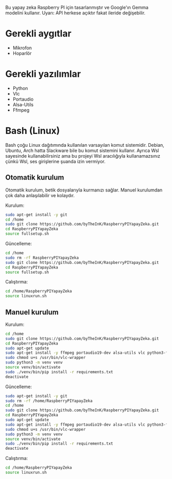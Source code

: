 Bu yapay zeka Raspberry PI için tasarlanmıştır ve Google'ın Gemma modelini kullanır.
Uyarı: API herkese açıktır fakat ileride değişebilir.

# Gerekli aygıtlar
- Mikrofon
- Hoparlör

# Gerekli yazılımlar
- Python
- Vlc
- Portaudio
- Alsa-Utils
- Ffmpeg

# Bash (Linux)
Bash çoğu Linux dağıtımında kullanılan varsayılan komut sistemidir. Debian, Ubuntu, Arch hatta Slackware bile bu komut sistemini kullanır. Ayrıca Wsl sayesinde kullanabilirsiniz ama bu projeyi Wsl aracılığıyla kullanamazsınız çünkü Wsl, ses girişlerine şuanda izin vermiyor.

## Otomatik kurulum
Otomatik kurulum, betik dosyalarıyla kurmanızı sağlar. Manuel kurulumdan çok daha anlaşılabilir ve kolaydır.

Kurulum:
```bash
sudo apt-get install -y git
cd /home
sudo git clone https://github.com/byTheInK/RaspberryPIYapayZeka.git
cd RaspberryPIYapayZeka
source fullsetup.sh
```

Güncelleme:
```bash
cd /home
sudo rm -rf RaspberryPIYapayZeka
sudo git clone https://github.com/byTheInK/RaspberryPIYapayZeka.git
cd RaspberryPIYapayZeka
source fullsetup.sh
```

Calıştırma:
```bash
cd /home/RaspberryPIYapayZeka
source linuxrun.sh
```

## Manuel kurulum
Kurulum:
```bash
cd /home
sudo git clone https://github.com/byTheInK/RaspberryPIYapayZeka.git
cd RaspberryPIYapayZeka
sudo apt-get update
sudo apt-get install -y ffmpeg portaudio19-dev alsa-utils vlc python3-full
sudo chmod u+s /usr/bin/vlc-wrapper
sudo python3 -m venv venv
source venv/bin/activate
sudo ./venv/bin/pip install -r requirements.txt
deactivate
```

Güncelleme:
```bash
sudo apt-get install -y git
sudo rm -rf /home/RaspberryPIYapayZeka
cd /home
sudo git clone https://github.com/byTheInK/RaspberryPIYapayZeka.git
cd RaspberryPIYapayZeka
sudo apt-get update
sudo apt-get install -y ffmpeg portaudio19-dev alsa-utils vlc python3-full
sudo chmod u+s /usr/bin/vlc-wrapper
sudo python3 -m venv venv
source venv/bin/activate
sudo ./venv/bin/pip install -r requirements.txt
deactivate
```

Calıştırma:
```bash
cd /home/RaspberryPIYapayZeka
source linuxrun.sh
```